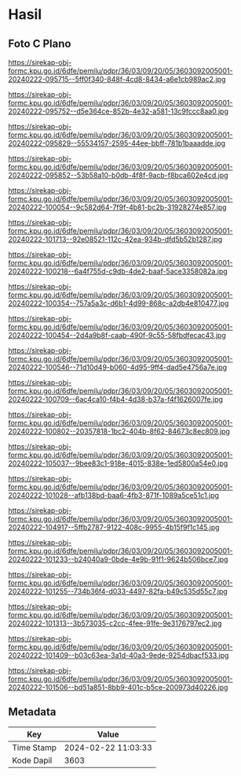 # Hasil

## Foto C Plano

https://sirekap-obj-formc.kpu.go.id/6dfe/pemilu/pdpr/36/03/09/20/05/3603092005001-20240222-095715--5ff0f340-848f-4cd8-8434-a6e1cb989ac2.jpg

https://sirekap-obj-formc.kpu.go.id/6dfe/pemilu/pdpr/36/03/09/20/05/3603092005001-20240222-095752--d5e364ce-852b-4e32-a581-13c9fccc8aa0.jpg

https://sirekap-obj-formc.kpu.go.id/6dfe/pemilu/pdpr/36/03/09/20/05/3603092005001-20240222-095829--55534157-2595-44ee-bbff-781b1baaadde.jpg

https://sirekap-obj-formc.kpu.go.id/6dfe/pemilu/pdpr/36/03/09/20/05/3603092005001-20240222-095852--53b58a10-b0db-4f8f-9acb-f8bca602e4cd.jpg

https://sirekap-obj-formc.kpu.go.id/6dfe/pemilu/pdpr/36/03/09/20/05/3603092005001-20240222-100054--9c582d64-7f9f-4b81-bc2b-31928274e857.jpg

https://sirekap-obj-formc.kpu.go.id/6dfe/pemilu/pdpr/36/03/09/20/05/3603092005001-20240222-101713--92e08521-112c-42ea-934b-dfd5b52b1287.jpg

https://sirekap-obj-formc.kpu.go.id/6dfe/pemilu/pdpr/36/03/09/20/05/3603092005001-20240222-100218--6a4f755d-c9db-4de2-baaf-5ace3358082a.jpg

https://sirekap-obj-formc.kpu.go.id/6dfe/pemilu/pdpr/36/03/09/20/05/3603092005001-20240222-100354--757a5a3c-d6b1-4d99-868c-a2db4e810477.jpg

https://sirekap-obj-formc.kpu.go.id/6dfe/pemilu/pdpr/36/03/09/20/05/3603092005001-20240222-100454--2d4a9b8f-caab-490f-9c55-58fbdfecac43.jpg

https://sirekap-obj-formc.kpu.go.id/6dfe/pemilu/pdpr/36/03/09/20/05/3603092005001-20240222-100546--71d10d49-b060-4d95-9ff4-dad5e4756a7e.jpg

https://sirekap-obj-formc.kpu.go.id/6dfe/pemilu/pdpr/36/03/09/20/05/3603092005001-20240222-100709--6ac4ca10-f4b4-4d38-b37a-f4f1626007fe.jpg

https://sirekap-obj-formc.kpu.go.id/6dfe/pemilu/pdpr/36/03/09/20/05/3603092005001-20240222-100802--20357818-1bc2-404b-8f62-84673c8ec809.jpg

https://sirekap-obj-formc.kpu.go.id/6dfe/pemilu/pdpr/36/03/09/20/05/3603092005001-20240222-105037--9bee83c1-918e-4015-838e-1ed5800a54e0.jpg

https://sirekap-obj-formc.kpu.go.id/6dfe/pemilu/pdpr/36/03/09/20/05/3603092005001-20240222-101028--afb138bd-baa6-4fb3-871f-1089a5ce51c1.jpg

https://sirekap-obj-formc.kpu.go.id/6dfe/pemilu/pdpr/36/03/09/20/05/3603092005001-20240222-104917--5ffb2787-9122-408c-9955-4b15f9f1c145.jpg

https://sirekap-obj-formc.kpu.go.id/6dfe/pemilu/pdpr/36/03/09/20/05/3603092005001-20240222-101233--b24040a9-0bde-4e9b-91f1-9624b506bce7.jpg

https://sirekap-obj-formc.kpu.go.id/6dfe/pemilu/pdpr/36/03/09/20/05/3603092005001-20240222-101255--734b36f4-d033-4497-82fa-b49c535d55c7.jpg

https://sirekap-obj-formc.kpu.go.id/6dfe/pemilu/pdpr/36/03/09/20/05/3603092005001-20240222-101313--3b573035-c2cc-4fee-91fe-9e3176797ec2.jpg

https://sirekap-obj-formc.kpu.go.id/6dfe/pemilu/pdpr/36/03/09/20/05/3603092005001-20240222-101409--b03c63ea-3a1d-40a3-9ede-9254dbacf533.jpg

https://sirekap-obj-formc.kpu.go.id/6dfe/pemilu/pdpr/36/03/09/20/05/3603092005001-20240222-101506--bd51a851-8bb9-401c-b5ce-200973d40226.jpg


## Metadata

| Key        | Value               |
| ---------- | ------------------- |
| Time Stamp | 2024-02-22 11:03:33 |
| Kode Dapil | 3603                |



